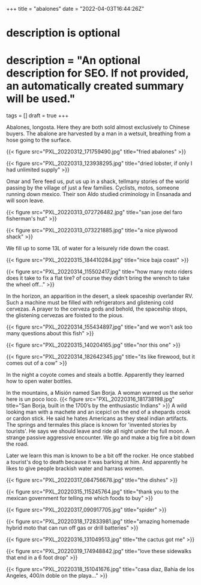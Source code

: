 +++
title = "abalones"
date = "2022-04-03T16:44:26Z"

#
# description is optional
#
# description = "An optional description for SEO. If not provided, an automatically created summary will be used."

tags = []
draft = true
+++

Abalones, longosta. Here they are both sold almost exclusively to Chinese buyers. The abalone are harvested by a man in a wetsuit, breathing from a hose going to the surface.

{{< figure src="PXL_20220312_171759490.jpg" title="fried abalones" >}}


{{< figure src="PXL_20220313_123938295.jpg" title="dried lobster, if only I had unlimited supply" >}}

Omar and Tere feed us, put us up in a shack, tellmany stories of the world passing by the village of just a few families. Cyclists, motos, someone running down mexico. Their son Aldo studied criminology in Ensanada and will soon leave.

{{< figure src="PXL_20220313_072726482.jpg" title="san jose del faro fisherman's hut" >}}

{{< figure src="PXL_20220313_073221885.jpg" title="a nice plywood shack" >}}

We fill up to some 13L of water for a leisurely ride down the coast.

{{< figure src="PXL_20220315_184410284.jpg" title="nice baja coast" >}}

{{< figure src="PXL_20220314_115502417.jpg" title="how many moto riders does it take to fix a flat tire? of course they didn't bring the wrench to take the wheel off..." >}}

In the horizon, an apparition in the desert, a sleek spaceship overlander RV. Such a machine must be filled with refrigerators and glistening cold cervezas. A prayer to the cerveza gods and behold, the spaceship stops, the glistening cervezas are foisted to the pious.

{{< figure src="PXL_20220314_155434897.jpg" title="and we won't ask too many questions about this fish" >}}


{{< figure src="PXL_20220315_140204165.jpg" title="nor this one" >}}

{{< figure src="PXL_20220314_182642345.jpg" title="its like firewood, but it comes out of a cow" >}}

In the night a coyote comes and steals a bottle. Apparently they learned how to open water bottles.

In the mountains, a Misión named San Borja. A woman warned us the señor here is un poco loco.
{{< figure src="PXL_20220316_181738198.jpg" title="San Borja, built in the 1700’s by the enthusiastic Indians" >}}
 A wild looking man with a machete and an icepicl on the end of a shepards crook or cardon stick. He said he hates Americans as they steal indian artifacts. The springs and termales this place is known for 'invented stories by tourists'. He says we should leave and ride all night under the full moon. A strange passive aggressive encounter. We go and make a big fire a bit down the road.

Later we learn this man is known to be a bit off the rocker. He once stabbed a tourist's dog to death because it was barking at him. And apparently he likes to give people brackish water and harrass women.

{{< figure src="PXL_20220317_084756678.jpg" title="the dishes" >}}

{{< figure src="PXL_20220315_115245764.jpg" title="thank you to the mexican government for telling me which foods to buy" >}}

{{< figure src="PXL_20220317_090917705.jpg" title="spider" >}}

{{< figure src="PXL_20220318_172833981.jpg" title="amazing homemade hybrid moto that can run off gas or drill batteries" >}}

{{< figure src="PXL_20220316_131049513.jpg" title="the cactus got me" >}}

{{< figure src="PXL_20220319_174948842.jpg" title="love these sidewalks that end in a 6 foot drop" >}}

{{< figure src="PXL_20220318_151041676.jpg" title="casa diaz, Bahía de los Angeles, 400/n doble on the playa..." >}}




